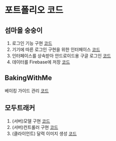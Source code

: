 # 포트폴리오 코드
## 섬마을 숭숭이
1. 로그인 기능 구현 [코드](LoginManager.cs)
3. 기기에 따른 로그인 구현을 위한 인터페이스  [코드](IAuthService.cs)
4. 인터페이스를 상속받아 안드로이드용 구글 로그인  [코드](GoogleSignInAndroid.cs)
5. 데이터를 Firebase에 저장  [코드](FirebaseManager.cs)

## BakingWithMe
베이킹 가이드 관리 [코드](BWMTutorialController.cs)

## 모두트래커
1. (서버)모델 구현 [코드](Diary.js)
2. (서버)컨트롤러 구현 [코드](diary.controller.js)
3. (클라이언트) 달력 이미지 생성 [코드](BackDecorator.kt)
